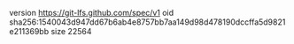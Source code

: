 version https://git-lfs.github.com/spec/v1
oid sha256:1540043d947dd67b6ab4e8757bb7aa149d98d478190dccffa5d9821e211369bb
size 22564
